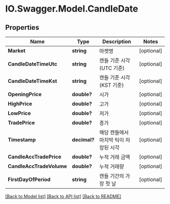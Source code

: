 # IO.Swagger.Model.CandleDate
## Properties

Name | Type | Description | Notes
------------ | ------------- | ------------- | -------------
**Market** | **string** | 마켓명 | [optional] 
**CandleDateTimeUtc** | **string** | 캔들 기준 시각 (UTC 기준) | [optional] 
**CandleDateTimeKst** | **string** | 캔들 기준 시각 (KST 기준) | [optional] 
**OpeningPrice** | **double?** | 시가 | [optional] 
**HighPrice** | **double?** | 고가 | [optional] 
**LowPrice** | **double?** | 저가 | [optional] 
**TradePrice** | **double?** | 종가 | [optional] 
**Timestamp** | **decimal?** | 해당 캔들에서 마지막 틱이 저장된 시각 | [optional] 
**CandleAccTradePrice** | **double?** | 누적 거래 금액 | [optional] 
**CandleAccTradeVolume** | **double?** | 누적 거래량 | [optional] 
**FirstDayOfPeriod** | **string** | 캔들 기간의 가장 첫 날 | [optional] 

[[Back to Model list]](../README.md#documentation-for-models) [[Back to API list]](../README.md#documentation-for-api-endpoints) [[Back to README]](../README.md)

